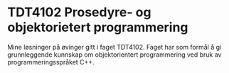 # TDT4102 Prosedyre- og objektorietert programmering

Mine løsninger på øvinger gitt i faget TDT4102. Faget har som formål å gi grunnleggende kunnskap om objektorientert programmering ved bruk av programmeringsspråket C++.
